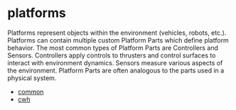 # platforms

Platforms represent objects within the environment (vehicles, robots, etc.).
Platforms can contain multiple custom Platform Parts which
define platform behavior. The most common types of Platform
Parts are Controllers and Sensors. Controllers apply controls to thrusters and control
surfaces to interact with environment dynamics. Sensors measure various aspects
of the environment. Platform Parts are often analogous to the
parts used in a physical system.

- [common](../../reference/platforms/common/sensors.md)
- [cwh](cwh/index.md)
